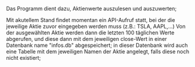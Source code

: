 Das Programm dient dazu, Aktienwerte auszulesen und auszuwerten;

Mit akutellem Stand findet momentan ein API-Aufruf statt, bei der die jeweilige Aktie zuvor eingegeben werden muss (z.B.: TSLA, AAPL,...) 
Von der ausgewählten Aktie werden dann die letzten 100 täglichen Werte abgerufen, und diese dann mit dem jeweiligen close-Wert in einer Datenbank
name "infos.db" abgespeichert; in dieser Datenbank wird auch eine Tabelle mit dem jeweiligen Namen der Aktie angelegt, falls diese noch nicht existiert;
